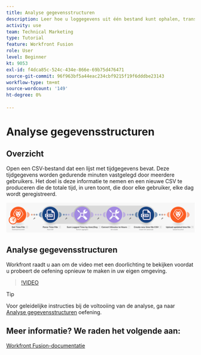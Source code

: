 ```yaml
---
title: Analyse gegevensstructuren
description: Leer hoe u loggegevens uit één bestand kunt ophalen, transformeren en een nieuw bestand kunt maken met de getransformeerde gegevens in [!DNL Adobe Workfront Fusion].
activity: use
team: Technical Marketing
type: Tutorial
feature: Workfront Fusion
role: User
level: Beginner
kt: 9053
exl-id: f4dca85c-524c-434e-866e-69b75d476471
source-git-commit: 96f963bf5a44eac234cbf9215f19f6dddbe23143
workflow-type: tm+mt
source-wordcount: '149'
ht-degree: 0%

---
```


# Analyse gegevensstructuren

## Overzicht

Open een CSV-bestand dat een lijst met tijdgegevens bevat. Deze tijdgegevens worden gedurende minuten vastgelegd door meerdere gebruikers. Het doel is deze informatie te nemen en een nieuwe CSV te produceren die de totale tijd, in uren toont, die door elke gebruiker, elke dag wordt geregistreerd.

![Een afbeelding van een Fusion-scenario](assets/data-structures-and-data-stores-1.png)

## Analyse gegevensstructuren

Workfront raadt u aan om de video met een doorlichting te bekijken voordat u probeert de oefening opnieuw te maken in uw eigen omgeving.

>[!VIDEO](https://video.tv.adobe.com/v/335294/?quality=12)

>[!TIP]
>
>Voor geleidelijke instructies bij de voltooiing van de analyse, ga naar [Analyse gegevensstructuren](https://experienceleague.adobe.com/docs/workfront-learn/tutorials-workfront/fusion/exercises/data-structures.html?lang=en) oefening.


## Meer informatie? We raden het volgende aan:

[Workfront Fusion-documentatie](https://experienceleague.adobe.com/docs/workfront/using/adobe-workfront-fusion/workfront-fusion-2.html?lang=en)
